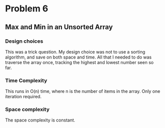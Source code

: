 # Problem 6
## Max and Min in an Unsorted Array
### Design choices
This was a trick question. My design choice was not to use a sorting algorithm, and save on both space and time.
All that I needed to do was traverse the array once, tracking the highest and lowest number seen so far.

### Time Complexity
This runs in O(n) time, where n is the number of items in the array. Only one iteration required.

### Space complexity
The space complexity is constant.